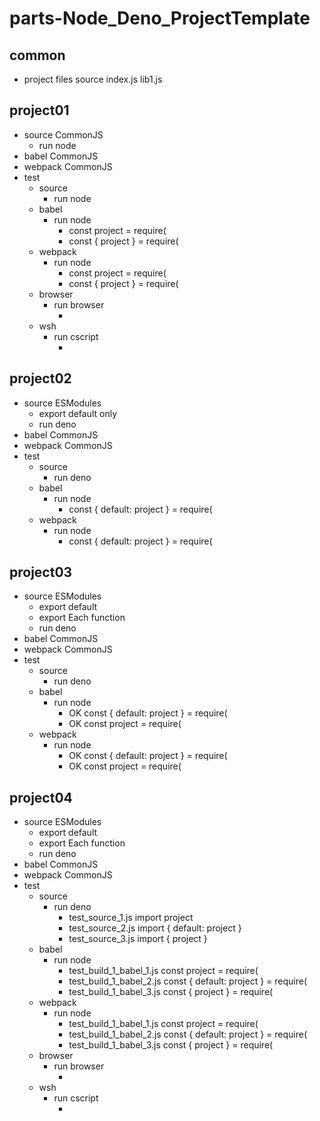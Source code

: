 # parts-Node_Deno_ProjectTemplate

## common
- project files
  source
    index.js
    lib1.js

## project01

- source  CommonJS
  - run node
- babel   CommonJS
- webpack CommonJS
- test
  - source
    - run node
  - babel
    - run node
      - const project = require(
      - const { project } = require(
  - webpack
    - run node
      - const project = require(
      - const { project } = require(
  - browser
    - run browser
      - <script src="../build/2_webpack/project.js"></script>
  - wsh
    - run cscript
      - <script language="JavaScript" src="../build/2_webpack/project.js"></script>

## project02

- source  ESModules
  - export default only
  - run deno
- babel   CommonJS
- webpack CommonJS
- test
  - source
    - run deno
  - babel
    - run node
      - const { default: project } = require(
  - webpack
    - run node
      - const { default: project } = require(

## project03

- source  ESModules
  - export default 
  - export Each function
  - run deno
- babel   CommonJS
- webpack CommonJS
- test
  - source
    - run deno
  - babel
    - run node
      - OK const { default: project } = require(
      - OK const project = require(
  - webpack
    - run node
      - OK const { default: project } = require(
      - OK const project = require(

## project04

- source  ESModules
  - export default 
  - export Each function
  - run deno
- babel   CommonJS
- webpack CommonJS
- test
  - source
    - run deno
      - test_source_1.js import project
      - test_source_2.js import { default: project }
      - test_source_3.js import { project }
  - babel
    - run node
      - test_build_1_babel_1.js const project = require(
      - test_build_1_babel_2.js const { default: project } = require(
      - test_build_1_babel_3.js const { project } = require(
  - webpack
    - run node
      - test_build_1_babel_1.js const project = require(
      - test_build_1_babel_2.js const { default: project } = require(
      - test_build_1_babel_3.js const { project } = require(
  - browser
    - run browser
      - <script src="../build/2_webpack/project.js"></script>
  - wsh
    - run cscript
      - <script language="JavaScript" src="../build/2_webpack/project.js"></script>

